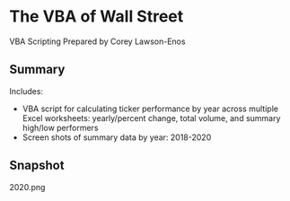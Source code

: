 # The VBA of Wall Street

VBA Scripting Prepared by Corey Lawson-Enos

## Summary

Includes:
- VBA script for calculating ticker performance by year across multiple Excel worksheets: yearly/percent change, total volume, and summary high/low performers
- Screen shots of summary data by year: 2018-2020

## Snapshot
2020.png
